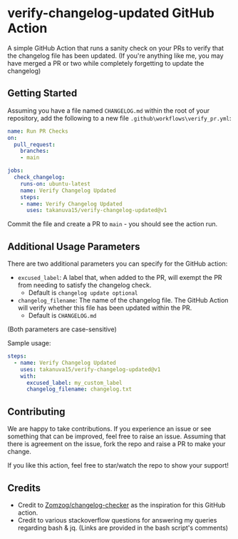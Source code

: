 # verify-changelog-updated GitHub Action
A simple GitHub Action that runs a sanity check on your PRs to verify that the changelog file has been updated. (If you're anything like me, you may have merged a PR or two while completely forgetting to update the changelog)

## Getting Started
Assuming you have a file named `CHANGELOG.md` within the root of your repository, add the following to a new file `.github\workflows\verify_pr.yml`:

```yaml
name: Run PR Checks
on:
  pull_request:
    branches:
    - main

jobs:
  check_changelog:
    runs-on: ubuntu-latest
    name: Verify Changelog Updated
    steps:
    - name: Verify Changelog Updated
      uses: takanuva15/verify-changelog-updated@v1
```
Commit the file and create a PR to `main` - you should see the action run.

## Additional Usage Parameters
There are two additional parameters you can specify for the GitHub action:
- `excused_label`: A label that, when added to the PR, will exempt the PR from needing to satisfy the changelog check.
  - Default is `changelog update optional`
- `changelog_filename`: The name of the changelog file. The GitHub Action will verify whether this file has been updated within the PR.
  - Default is `CHANGELOG.md`

(Both parameters are case-sensitive)

Sample usage:
```yaml
steps:
  - name: Verify Changelog Updated
    uses: takanuva15/verify-changelog-updated@v1
    with:
      excused_label: my_custom_label
      changelog_filename: changelog.txt
```

## Contributing
We are happy to take contributions. If you experience an issue or see something that can be improved, feel free to raise an issue. Assuming that there is agreement on the issue, fork the repo and raise a PR to make your change.

If you like this action, feel free to star/watch the repo to show your support!

## Credits
- Credit to [Zomzog/changelog-checker](https://github.com/Zomzog/changelog-checker) as the inspiration for this GitHub action.
- Credit to various stackoverflow questions for answering my queries regarding bash & jq. (Links are provided in the bash script's comments)


